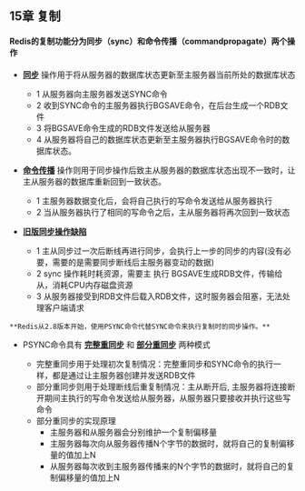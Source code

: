 ## 15章 复制
#### Redis的复制功能分为同步（sync）和命令传播（commandpropagate）两个操作
* **[同步](#同步)** 操作用于将从服务器的数据库状态更新至主服务器当前所处的数据库状态
    
    * 1 从服务器向主服务器发送SYNC命令
    * 2 收到SYNC命令的主服务器执行BGSAVE命令，在后台生成一个RDB文件
    * 3 将BGSAVE命令生成的RDB文件发送给从服务器
    * 4 从服务器将自己的数据库状态更新至主服务器执行BGSAVE命令时的数据库状态。


- **[命令传播](#命令传播)** 操作则用于同步操作后致主从服务器的数据库状态出现不一致时，让主从服务器的数据库重新回到一致状态。

    * 1 主服务器数据变化后，会将自己执行的写命令发送给从服务器执行
    * 2 当从服务器执行了相同的写命令之后，主从服务器将再次回到一致状态

- **[旧版同步操作缺陷](#旧版同步操作缺陷)**

    * 1 主从同步过一次后断线再进行同步，会执行上一步的同步的内容(没有必要，需要的是需要同步断线后主服务器变动的数据)
    * 2 sync 操作耗时耗资源，需要主 执行 BGSAVE生成RDB文件，传输给从，消耗CPU内存磁盘资源
    * 3 从服务器接受到RDB文件后载入RDB文件，这时服务器会阻塞，无法处理客户端请求

```
**Redis从2.8版本开始，使用PSYNC命令代替SYNC命令来执行复制时的同步操作。**
```
- PSYNC命令具有 **[完整重同步](#完整重同步)** 和 **[部分重同步](#部分重同步)** 两种模式

    * 完整重同步用于处理初次复制情况：完整重同步和SYNC命令的执行一样，都是通过让主服务器创建并发送RDB文件
    * 部分重同步则用于处理断线后重复制情况：主从断开后, 主服务器将连接断开期间主执行的写命令发送给从服务器，从服务器只要接收并执行这些写命令
    * 部分重同步的实现原理
        * 主服务器和从服务器会分别维护一个复制偏移量
        * 主服务器每次向从服务器传播N个字节的数据时，就将自己的复制偏移量的值加上N
        * 从服务器每次收到主服务器传播来的N个字节的数据时，就将自己的复制偏移量的值加上N
